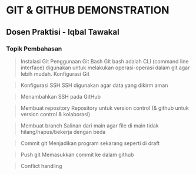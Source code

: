 # GIT & GITHUB DEMONSTRATION
## Dosen Praktisi - Iqbal Tawakal

### Topik Pembahasan
> Instalasi Git
> Penggunaan Git Bash
Git bash adalah CLI (command line interface) digunakan untuk melakukan operasi-operasi dalam git agar lebih mudah.
> Konfigurasi Git
 
> Konfigurasi SSH
SSH digunakan agar data yang dikirm aman

> Menambahkan SSH pada GitHub

> Membuat repository
Repository untuk version control (& github untuk version control & kolaborasi)

> Membuat branch
Salinan dari main agar file di main tidak hilang/hapus/bekerja dengan beda

> Commit git
Menjadikan program sekarang seperti di draft

> Push git
Memasukkan commit ke dalam github

> Conflict handling